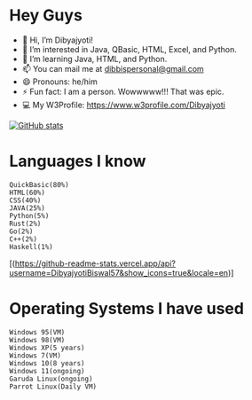 # Hey Guys 

- 👋 Hi, I’m Dibyajyoti!
- 👀 I’m interested in Java, QBasic, HTML, Excel, and Python.
- 🌱 I’m learning Java, HTML, and Python.
- 📫 You can mail me at dibbispersonal@gmail.com
- 😄 Pronouns: he/him
- ⚡ Fun fact: I am a person. Wowwwww!!! That was epic.
- 💻 My W3Profile: https://www.w3profile.com/Dibyajyoti
  
[![GitHub stats](https://github-readme-stats.vercel.app/api?username=DibyajyotiBiswal57&theme=transparent&show_icons=true&rank_icon=percentile&show=reviews,discussions_started,discussions_answered,prs_merged,prs_merged_percentage)](https://github.com/anuraghazra/github-readme-stats)


# Languages I know

    QuickBasic(80%)
    HTML(60%)
    CSS(40%)
    JAVA(25%)
    Python(5%)
    Rust(2%)
    Go(2%)
    C++(2%)
    Haskell(1%)
    
[(https://github-readme-stats.vercel.app/api?username=DibyajyotiBiswal57&show_icons=true&locale=en)]

# Operating Systems I have used 
    
    Windows 95(VM)
    Windows 98(VM)
    Windows XP(5 years)
    Windows 7(VM)
    Windows 10(8 years)
    Windows 11(ongoing)
    Garuda Linux(ongoing)
    Parrot Linux(Daily VM)



<!---
DibyajyotiBiswal57/DibyajyotiBiswal57 is a ✨ special ✨ repository because its `README.md` (this file) appears on your GitHub profile.
You can click the Preview link to take a look at your changes.
--->

